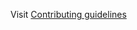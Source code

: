 Visit [Contributing guidelines](https://brandfactory.telefonica.com/d/iSp7b1DkYygv/n-a#/contribute/how-to-contribute)
